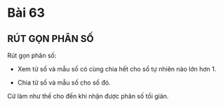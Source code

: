 # Bài 63

## RÚT GỌN PHÂN SỐ

Rút gọn phân số:

- Xem tử số và mẫu số có cùng chia hết cho số tự nhiên nào lớn hơn 1.

- Chia tử số và mẫu số cho số đó.

Cứ làm như thế cho đến khi nhận được phân số tối giản.
